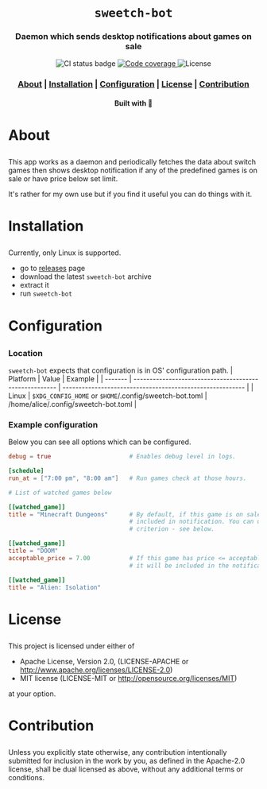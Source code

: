 <div align="center">

  <h1><code>sweetch-bot</code></h1>

  <h3>
    <strong>Daemon which sends desktop notifications about games on sale</strong>
  </h3>

  <p>
    <img src="https://img.shields.io/github/actions/workflow/status/devzbysiu/sweetch-bot/ci.yml?style=for-the-badge" alt="CI status badge" />
    <a href="https://codecov.io/gh/devzbysiu/sweetch-bot">
      <img src="https://img.shields.io/codecov/c/github/devzbysiu/sweetch-bot?style=for-the-badge" alt="Code coverage"/>
    </a>
    <img src="https://img.shields.io/badge/license-MIT%2FAPACHE--2.0-blue?style=for-the-badge" alt="License"/>
  </p>

  <h3>
    <a href="#about">About</a>
    <span> | </span>
    <a href="#installation">Installation</a>
    <span> | </span>
    <a href="#configuration">Configuration</a>
    <span> | </span>
    <a href="#license">License</a>
    <span> | </span>
    <a href="#contribution">Contribution</a>
  </h3>

  <sub><h4>Built with 🦀</h4></sub>
</div>

# <p id="about">About</p>

This app works as a daemon and periodically fetches the data about switch games then shows desktop
notification if any of the predefined games is on sale or have price below set limit.

It's rather for my own use but if you find it useful you can do things with it.

# <p id="installation">Installation</p>

Currently, only Linux is supported.
- go to [releases](https://github.com/devzbysiu/sweetch-bot/releases) page
- download the latest `sweetch-bot` archive
- extract it
- run `sweetch-bot`

# <p id="configuration">Configuration</p>

### Location
`sweetch-bot` expects that configuration is in OS' configuration path.
| Platform | Value                                                  | Example                                                   |
| -------  | ------------------------------------------------------ | --------------------------------------------------------- |
| Linux    | `$XDG_CONFIG_HOME` or `$HOME`/.config/sweetch-bot.toml | /home/alice/.config/sweetch-bot.toml                      |

### Example configuration
Below you can see all options which can be configured.
```toml
debug = true                      # Enables debug level in logs.

[schedule]
run_at = ["7:00 pm", "8:00 am"]   # Run games check at those hours.

# List of watched games below

[[watched_game]]
title = "Minecraft Dungeons"      # By default, if this game is on sale, it will be
                                  # included in notification. You can use price 
                                  # criterion - see below.

[[watched_game]]
title = "DOOM"
acceptable_price = 7.00           # If this game has price <= acceptable_price, then
                                  # it will be included in the notification.

[[watched_game]]
title = "Alien: Isolation"
```

# <p id="license">License</p>

This project is licensed under either of

- Apache License, Version 2.0, (LICENSE-APACHE or http://www.apache.org/licenses/LICENSE-2.0)
- MIT license (LICENSE-MIT or http://opensource.org/licenses/MIT)

at your option.

# <p id="contribution">Contribution</p>


Unless you explicitly state otherwise, any contribution intentionally submitted for inclusion in the
work by you, as defined in the Apache-2.0 license, shall be dual licensed as above, without any
additional terms or conditions.
